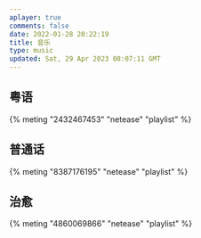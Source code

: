 ```yaml
---
aplayer: true
comments: false
date: 2022-01-28 20:22:19
title: 音乐
type: music
updated: Sat, 29 Apr 2023 08:07:11 GMT
---
```

## 粤语

<div id='demo1'></div>

{% meting "2432467453" "netease" "playlist" %}

## 普通话

<div id='demo2'></div>

{% meting "8387176195" "netease" "playlist" %}

## 治愈

<div id='demo3'></div>

{% meting "4860069866" "netease" "playlist" %}
